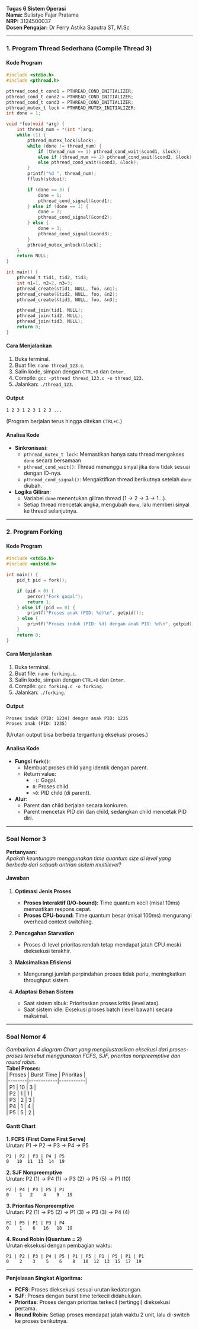 **Tugas 6 Sistem Operasi**  
**Nama:** Sulistyo Fajar Pratama  
**NRP:** 3124500037  
**Dosen Pengajar:** Dr Ferry Astika Saputra ST, M.Sc  

---

### 1. Program Thread Sederhana (Compile Thread 3)

#### **Kode Program**
```c
#include <stdio.h>
#include <pthread.h>

pthread_cond_t cond1 = PTHREAD_COND_INITIALIZER;
pthread_cond_t cond2 = PTHREAD_COND_INITIALIZER;
pthread_cond_t cond3 = PTHREAD_COND_INITIALIZER;
pthread_mutex_t lock = PTHREAD_MUTEX_INITIALIZER;
int done = 1;

void *foo(void *arg) {
    int thread_num = *(int *)arg;
    while (1) {
        pthread_mutex_lock(&lock);
        while (done != thread_num) {
            if (thread_num == 1) pthread_cond_wait(&cond1, &lock);
            else if (thread_num == 2) pthread_cond_wait(&cond2, &lock);
            else pthread_cond_wait(&cond3, &lock);
        }
        printf("%d ", thread_num);
        fflush(stdout);

        if (done == 3) {
            done = 1;
            pthread_cond_signal(&cond1);
        } else if (done == 1) {
            done = 2;
            pthread_cond_signal(&cond2);
        } else {
            done = 3;
            pthread_cond_signal(&cond3);
        }
        pthread_mutex_unlock(&lock);
    }
    return NULL;
}

int main() {
    pthread_t tid1, tid2, tid3;
    int n1=1, n2=2, n3=3;
    pthread_create(&tid1, NULL, foo, &n1);
    pthread_create(&tid2, NULL, foo, &n2);
    pthread_create(&tid3, NULL, foo, &n3);

    pthread_join(tid1, NULL);
    pthread_join(tid2, NULL);
    pthread_join(tid3, NULL);
    return 0;
}
```

#### **Cara Menjalankan**
1. Buka terminal.
2. Buat file: `nano thread_123.c`.
3. Salin kode, simpan dengan `CTRL+O` dan `Enter`.
4. Compile: `gcc -pthread thread_123.c -o thread_123`.
5. Jalankan: `./thread_123`.

#### **Output**
```
1 2 3 1 2 3 1 2 3 ...
```
(Program berjalan terus hingga ditekan `CTRL+C`.)

#### **Analisa Kode**
- **Sinkronisasi**:
  - `pthread_mutex_t lock`: Memastikan hanya satu thread mengakses `done` secara bersamaan.
  - `pthread_cond_wait()`: Thread menunggu sinyal jika `done` tidak sesuai dengan ID-nya.
  - `pthread_cond_signal()`: Mengaktifkan thread berikutnya setelah `done` diubah.
- **Logika Giliran**:
  - Variabel `done` menentukan giliran thread (1 → 2 → 3 → 1...).
  - Setiap thread mencetak angka, mengubah `done`, lalu memberi sinyal ke thread selanjutnya.

---

### 2. Program Forking

#### **Kode Program**
```c
#include <stdio.h>
#include <unistd.h>

int main() {
    pid_t pid = fork();

    if (pid < 0) {
        perror("Fork gagal");
        return 1;
    } else if (pid == 0) {
        printf("Proses anak (PID: %d)\n", getpid());
    } else {
        printf("Proses induk (PID: %d) dengan anak PID: %d\n", getpid(), pid);
    }
    return 0;
}
```

#### **Cara Menjalankan**
1. Buka terminal.
2. Buat file: `nano forking.c`.
3. Salin kode, simpan dengan `CTRL+O` dan `Enter`.
4. Compile: `gcc forking.c -o forking`.
5. Jalankan: `./forking`.

#### **Output**
```
Proses induk (PID: 1234) dengan anak PID: 1235  
Proses anak (PID: 1235)
```
(Urutan output bisa berbeda tergantung eksekusi proses.)

#### **Analisa Kode**
- **Fungsi `fork()`**:
  - Membuat proses child yang identik dengan parent.
  - Return value:
    - `-1`: Gagal.
    - `0`: Proses child.
    - `>0`: PID child (di parent).
- **Alur**:
  - Parent dan child berjalan secara konkuren.
  - Parent mencetak PID diri dan child, sedangkan child mencetak PID diri.

---


### Soal Nomor 3  
**Pertanyaan:**  
*Apakah keuntungan menggunakan time quantum size di level yang berbeda dari sebuah antrian sistem multilevel?*

#### **Jawaban**
1. **Optimasi Jenis Proses**  
   - **Proses Interaktif (I/O-bound):** Time quantum kecil (misal 10ms) memastikan respons cepat.  
   - **Proses CPU-bound:** Time quantum besar (misal 100ms) mengurangi overhead context switching.  

2. **Pencegahan Starvation**  
   - Proses di level prioritas rendah tetap mendapat jatah CPU meski dieksekusi terakhir.  

3. **Maksimalkan Efisiensi**  
   - Mengurangi jumlah perpindahan proses tidak perlu, meningkatkan throughput sistem.  

4. **Adaptasi Beban Sistem**  
   - Saat sistem sibuk: Prioritaskan proses kritis (level atas).  
   - Saat sistem idle: Eksekusi proses batch (level bawah) secara maksimal.  

---

### Soal Nomor 4  
*Gambarkan 4 diagram Chart yang mengilustrasikan eksekusi dari proses-proses tersebut
menggunakan FCFS, SJF, prioritas nonpreemptive dan round robin.*    
**Tabel Proses:**  
| Proses | Burst Time | Prioritas |  
|--------|------------|-----------|  
| P1     | 10         | 3         |  
| P2     | 1          | 1         |  
| P3     | 2          | 3         |  
| P4     | 1          | 4         |  
| P5     | 5          | 2         |  

#### **Gantt Chart**  
**1. FCFS (First Come First Serve)**  
Urutan: P1 → P2 → P3 → P4 → P5  
```
P1 | P2 | P3 | P4 | P5  
0   10  11  13  14  19  
```  

**2. SJF Nonpreemptive**  
Urutan: P2 (1) → P4 (1) → P3 (2) → P5 (5) → P1 (10)  
```
P2 | P4 | P3 | P5 | P1  
0    1   2    4    9   19  
```  

**3. Prioritas Nonpreemptive**  
Urutan: P2 (1) → P5 (2) → P1 (3) → P3 (3) → P4 (4)  
```
P2 | P5 | P1 | P3 | P4  
0    1    6   16   18  19  
```  

**4. Round Robin (Quantum = 2)**  
Urutan eksekusi dengan pembagian waktu:  
```
P1 | P2 | P3 | P4 | P5 | P1 | P5 | P1 | P5 | P1 | P1  
0    2    3    5    6    8   10  12  13  15  17  19  
```  

---

**Penjelasan Singkat Algoritma:**  
- **FCFS**: Proses dieksekusi sesuai urutan kedatangan.  
- **SJF**: Proses dengan burst time terkecil didahulukan.  
- **Prioritas**: Proses dengan prioritas terkecil (tertinggi) dieksekusi pertama.  
- **Round Robin**: Setiap proses mendapat jatah waktu 2 unit, lalu di-switch ke proses berikutnya.
